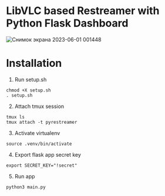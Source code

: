 # LibVLC based Restreamer with Python Flask Dashboard
![Снимок экрана 2023-06-01 001448](https://github.com/bl1nch/pyrestreamer/assets/130155870/66bffb31-f2b8-4fc2-9742-6cb2cdd154b8)

# Installation
1. Run setup.sh
```
chmod +X setup.sh
. setup.sh
```
2. Attach tmux session
```
tmux ls
tmux attach -t pyrestreamer
```
3. Activate virtualenv
```
source .venv/bin/activate
```
4. Export flask app secret key
```
export SECRET_KEY="!secret"
```
5. Run app
```
python3 main.py
```
